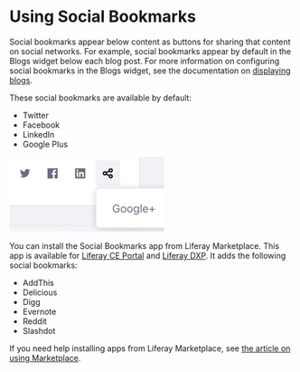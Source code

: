 # Using Social Bookmarks [](id=using-social-bookmarks)

Social bookmarks appear below content as buttons for sharing that content on
social networks. For example, social bookmarks appear by default in the Blogs
widget below each blog post. For more information on configuring social
bookmarks in the Blogs widget, see the documentation on 
[displaying blogs](/discover/portal/-/knowledge_base/7-1/displaying-blogs). 

These social bookmarks are available by default: 

-   Twitter
-   Facebook
-   LinkedIn
-   Google Plus

![Figure 1: The default social bookmarks appear inline below content.](../../../images/social-bookmarks-inline.png)

You can install the Social Bookmarks app from Liferay Marketplace. This app is
available for [Liferay CE
Portal](https://web.liferay.com/marketplace/-/mp/application/15194315) and
[Liferay DXP](https://web.liferay.com/marketplace/-/mp/application/15188453). It
adds the following social bookmarks: 

-   AddThis
-   Delicious
-   Digg
-   Evernote
-   Reddit
-   Slashdot

If you need help installing apps from Liferay Marketplace, see 
[the article on using Marketplace](/discover/portal/-/knowledge_base/7-1/using-the-liferay-marketplace). 
